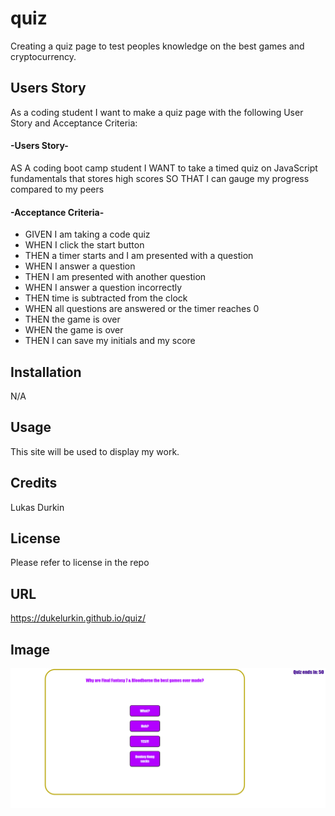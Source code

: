 # quiz
Creating a quiz page to test peoples knowledge on the best games and cryptocurrency.




## Users Story
As a coding student I want to make a quiz page with the following User Story and Acceptance Criteria:

#### -Users Story-
AS A coding boot camp student
I WANT to take a timed quiz on JavaScript fundamentals that stores high scores
SO THAT I can gauge my progress compared to my peers

#### -Acceptance Criteria-

* GIVEN I am taking a code quiz
* WHEN I click the start button
* THEN a timer starts and I am presented with a question
* WHEN I answer a question
* THEN I am presented with another question
* WHEN I answer a question incorrectly
* THEN time is subtracted from the clock
* WHEN all questions are answered or the timer reaches 0
* THEN the game is over
* WHEN the game is over
* THEN I can save my initials and my score





## Installation

N/A

## Usage

This site will be used to display my work.

## Credits

Lukas Durkin

## License
Please refer to license in the repo

## URL
https://dukelurkin.github.io/quiz/

## Image
![image](./quizScreenShot.png)


